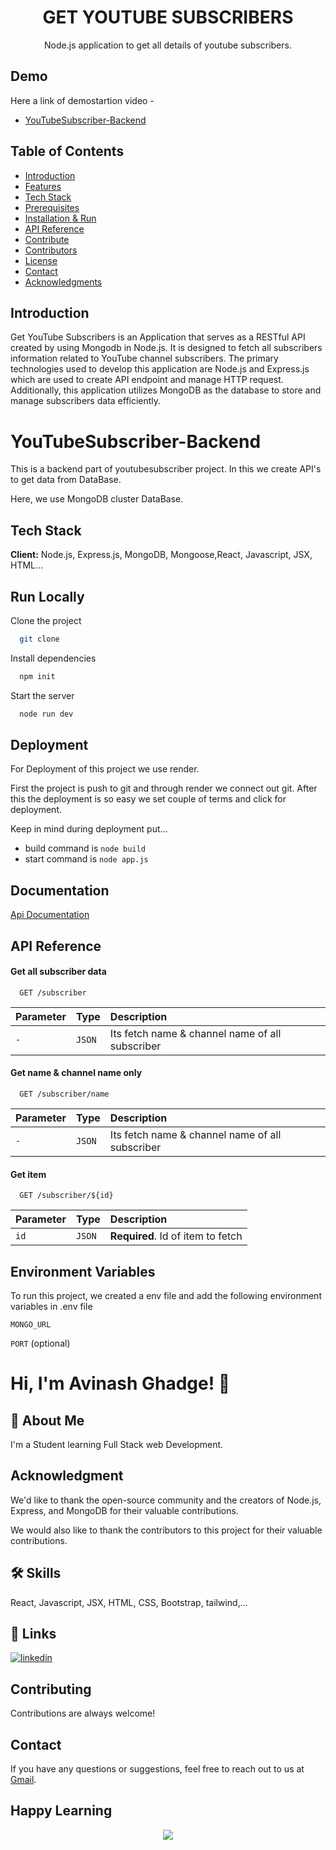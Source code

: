 <h1 align="center"> 
GET YOUTUBE SUBSCRIBERS
</h1>
<p align="center">Node.js application to get all details of youtube subscribers.</p>


<h2 align='center'>
<a href='https://get-youtube-subscribers-eight.vercel.app/' target="_blank"></a>
</h2>

## Demo
Here a link of demostartion video -

 - [YouTubeSubscriber-Backend](https://youtube-clone-qsob.onrender.com/)

## Table of Contents

- [Introduction ](#introduction)
- [Features ](#features)
- [Tech Stack ](#tech-stack)
- [Prerequisites ](#prerequisites)
- [Installation & Run](#installation-and-run)
- [API Reference ](#api-reference)
- [Contribute ](#contribute)
- [Contributors ](#contributors)
- [License ](#license)
- [Contact ](#contact)
- [Acknowledgments ](#acknowledgments)


## Introduction
Get YouTube Subscribers is an Application that serves as a RESTful API created by using Mongodb in Node.js. It is designed to fetch all subscribers information related to YouTube channel subscribers. The primary technologies used to develop this application are Node.js and Express.js which are used to create API endpoint and manage HTTP request. Additionally, this application utilizes MongoDB as the database to store and manage subscribers data efficiently.




# YouTubeSubscriber-Backend 

This is a backend part of youtubesubscriber project. 
In this we create API's to get data from DataBase.

Here, we use MongoDB cluster DataBase.




## Tech Stack

**Client:**  Node.js, Express.js, MongoDB, Mongoose,React, Javascript, JSX, HTML...




## Run Locally

Clone the project

```bash
  git clone 
```

Install dependencies

```bash
  npm init
```

Start the server

```bash
  node run dev 
```



## Deployment

For Deployment of this project we use render.

First the project is push to git and through render we connect out git. After this the deployment is so easy we set couple of terms and click for deployment.

Keep in mind during deployment put...
* build command is  `node build`
* start command is `node app.js`



## Documentation

[Api Documentation](https://documenter.getpostman.com/view/26908207/2s9YeD7Cr1)


## API Reference

#### Get all subscriber data

```http
  GET /subscriber
```

| Parameter | Type     | Description                |
| :-------- | :------- | :------------------------- |
| `-` | `JSON` | Its fetch name & channel name of all subscriber|

#### Get name & channel name only

```http
  GET /subscriber/name
```

| Parameter | Type     | Description                |
| :-------- | :------- | :------------------------- |
| `-` | `JSON` | Its fetch name & channel name of all subscriber |

#### Get item

```http
  GET /subscriber/${id}
```

| Parameter | Type     | Description                       |
| :-------- | :------- | :-------------------------------- |
| `id`      | `JSON` | **Required**. Id of item to fetch |



## Environment Variables

To run this project, we created a env file and  add the following environment variables in .env file

`MONGO_URL`

`PORT` (optional)





# Hi, I'm Avinash Ghadge! 👋


## 🚀 About Me
I'm a Student learning Full Stack web Development.


## Acknowledgment
We'd like to thank the open-source community and the creators of Node.js, Express, and MongoDB for their valuable contributions.

We would also like to thank the contributors to this project for their valuable contributions.


## 🛠 Skills
React, Javascript, JSX, HTML, CSS, Bootstrap, tailwind,...


## 🔗 Links

[![linkedin](https://img.shields.io/badge/linkedin-0A66C2?style=for-the-badge&logo=linkedin&logoColor=white)](https://www.linkedin.com/in/avinash-ghadge)



## Contributing

Contributions are always welcome!

## Contact
If you have any questions or suggestions, feel free to reach out to us at [Gmail](avinash.ghadge20@vit.edu).




## Happy Learning

<p align="center">
<a href="https://github.com/Usernamecopieded" title="GET youtube subscriber projects">
<img src="https://img.shields.io/badge/GitHub-100000?style=for-the-badge&logo=github&logoColor=white">
    
</a>
</p>
